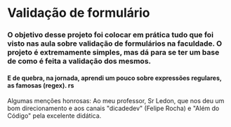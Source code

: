 # Validação de formulário

### O objetivo desse projeto foi colocar em prática tudo que foi visto nas aula sobre validação de formulários na faculdade. O projeto é extremamente simples, mas dá para se ter um base de como é feita a validação dos mesmos.
#### E de quebra, na jornada, aprendi um pouco sobre expressões regulares, as famosas (regex). rs

Algumas menções honrosas: 
Ao meu professor, Sr Ledon, que nos deu um bom direcionamento e aos canais "dicadedev" (Felipe Rocha) e "Além do Código" pela excelente didática.
